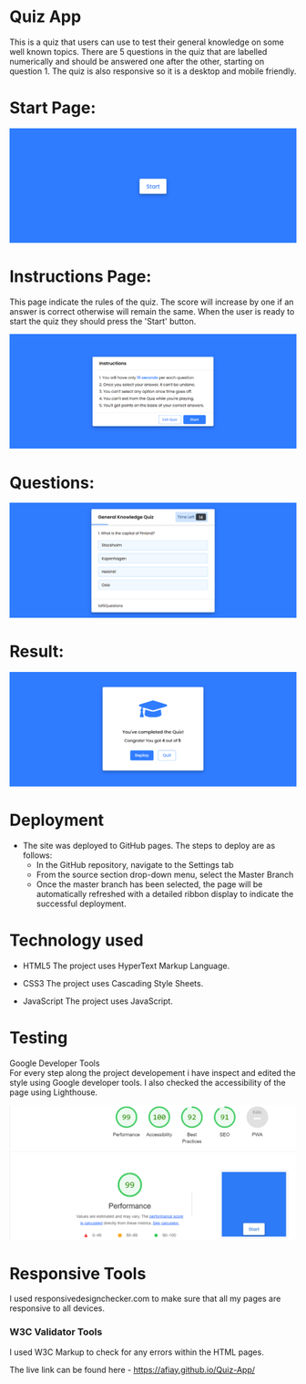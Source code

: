 # Quiz App
This is a quiz that users can use to test their general knowledge on some well known topics. There are 5 questions in the quiz that are labelled numerically and should be answered one after the other, starting on question 1. The quiz is also responsive so it is a desktop and mobile friendly.

# Start Page:
<p align="center"><img src="./readme_assets/Start.jpg"></p>

# Instructions Page:
This page indicate the rules of the quiz.
The score will increase by one if an answer is correct otherwise will remain the same. 
When the user is ready to start the quiz they should press the 'Start' button.

<p align="center"><img src="./readme_assets/instructions.jpg"></p>

# Questions:
<p align="center"><img src="./readme_assets/questions.jpg"></p>

# Result:
<p align="center"><img src="./readme_assets/result.jpg"></p>


# Deployment

- The site was deployed to GitHub pages. The steps to deploy are as follows: 
  - In the GitHub repository, navigate to the Settings tab 
  - From the source section drop-down menu, select the Master Branch
  - Once the master branch has been selected, the page will be automatically refreshed with a detailed ribbon display to indicate the successful deployment. 


# Technology used 

- HTML5
The project uses HyperText Markup Language.

- CSS3
The project uses Cascading Style Sheets.

- JavaScript
The project uses JavaScript.


# Testing
Google Developer Tools<br>
 For every step along the project developement i have inspect and edited the style using Google developer tools. I also checked the accessibility of the page using Lighthouse.
 <p align="center"><img src="./readme_assets/lighthouse.jpg"></p>

# Responsive Tools
I used responsivedesignchecker.com to make sure that all my pages are responsive to all devices.


### W3C Validator Tools

I used W3C Markup to check for any errors within the HTML pages.

 The live link can be found here - https://afiay.github.io/Quiz-App/
